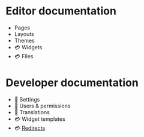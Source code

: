# Editor documentation

- Pages
- Layouts
- Themes
- :credit_card: Widgets
- :credit_card: Files

# Developer documentation

- :construction_worker: Settings
- :construction_worker: Users & permissions
- :construction_worker: Translations
- :credit_card: Widget templates
- :credit_card: [Redirects](module-redirects.md)
